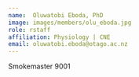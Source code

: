 ```yaml
---
name:  Oluwatobi Eboda, PhD
image: images/members/olu_eboda.jpg
role: rstaff
affiliation: Physiology | CNE
email: oluwatobi.eboda@otago.ac.nz
---
```


Smokemaster 9001

